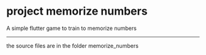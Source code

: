 # project memorize numbers

A simple flutter game to train to memorize numbers

---

the source files are in the folder memorize_numbers
